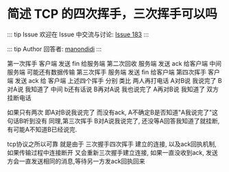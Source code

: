 # 简述 TCP 的四次挥手，三次挥手可以吗



::: tip Issue 
 欢迎在 Issue 中交流与讨论: [Issue 183](https://github.com/shfshanyue/Daily-Question/issues/183) 
:::

::: tip Author 
回答者: [manondidi](https://github.com/manondidi) 
:::

第一次挥手 客户端 发送 fin 给服务端 
第二次回收 服务端 发送 ack 给客户端
中间服务端 可能还有数据传输
第三次挥手 服务端 发送 fin 给客户端
第四次挥手 客户端 发送 ack 给 客户端
上述四个挥手 分别 类比 两人再打电话
A对B说 我说完了
B对A说 我知道了
中间 b还有话说
B再对A说 我也说完了
A再对B说 我知道了
双方挂断电话

如果只有两次 即A对B说我说完了 而没有ack, A不确定B是否知道"A我说完了"这句话B听到没有
同理,第三次挥手 B对A说我说完了, 还没等A回答我知道了就挂断,有可能A不知道B已经说完.

tcp协议之所以可靠 就是由于 三次握手四次挥手 建立的连接, 以及ack回执机制,
如果传输过程中连接断开 又会重新三次握手建立连接, 如果一直没收到ack, 发送方会一直发送相同的消息,等待另一方发ack回执回来